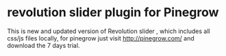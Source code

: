 # revolution slider plugin for Pinegrow

This is new and updated version of Revolution slider , which includes all css/js files locally, for pinegrow just visit http://pinegrow.com/ and download the 7 days trial.
